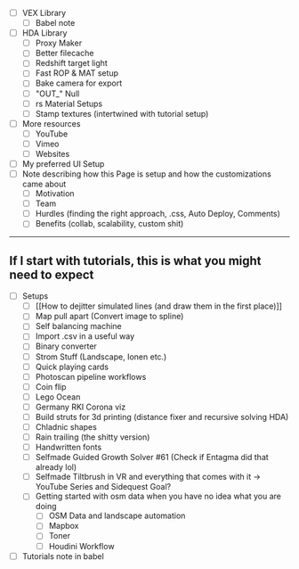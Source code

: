 - [ ] VEX Library
	- [ ] Babel note
- [ ] HDA Library
	- [ ] Proxy Maker
	- [ ] Better filecache
	- [ ] Redshift target light
	- [ ] Fast ROP & MAT setup
	- [ ] Bake camera for export
	- [ ] "OUT_" Null
	- [ ] rs Material Setups
	- [ ] Stamp textures (intertwined with tutorial setup)
- [ ] More resources
	- [ ] YouTube
	- [ ] Vimeo
	- [ ] Websites
- [ ] My preferred UI Setup
- [ ] Note describing how this Page is setup and how the customizations came about
	- [ ] Motivation
	- [ ] Team
	- [ ] Hurdles (finding the right approach, .css, Auto Deploy, Comments) 
	- [ ] Benefits (collab, scalability, custom shit) 

---
## If I start with tutorials, this is what you might need to expect
- [ ] Setups
	- [ ] [[How to dejitter simulated lines (and draw them in the first place)]]
	- [ ] Map pull apart (Convert image to spline)
	- [ ] Self balancing machine
	- [ ] Import .csv in a useful way
	- [ ] Binary converter
	- [ ] Strom Stuff (Landscape, Ionen etc.)
	- [ ] Quick playing cards
	- [ ] Photoscan pipeline workflows
	- [ ] Coin flip
	- [ ] Lego Ocean
	- [ ] Germany RKI Corona viz
	- [ ] Build struts for 3d printing (distance fixer and recursive solving HDA)
	- [ ] Chladnic shapes
	- [ ] Rain trailing (the shitty version)
	- [ ] Handwritten fonts
	- [ ] Selfmade Guided Growth Solver #61 (Check if Entagma did that already lol)
	- [ ] Selfmade Tiltbrush in VR and everything that comes with it -> YouTube Series and Sidequest Goal?
	- [ ] Getting started with osm data when you have no idea what you are doing
		- [ ] OSM Data and landscape automation
		- [ ] Mapbox
		- [ ] Toner
		- [ ] Houdini Workflow 
- [ ] Tutorials note in babel